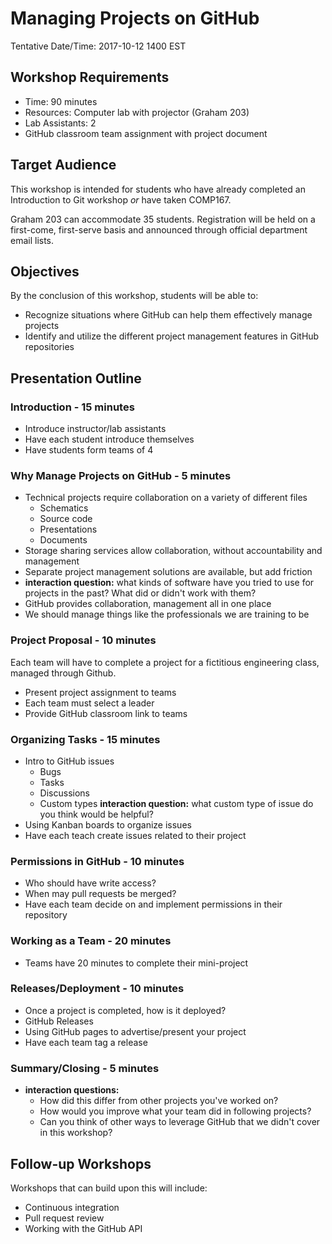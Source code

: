# Managing Projects on GitHub

Tentative Date/Time: 2017-10-12 1400 EST

## Workshop Requirements
- Time: 90 minutes
- Resources: Computer lab with projector (Graham 203)
- Lab Assistants: 2
- GitHub classroom team assignment with project document

## Target Audience
This workshop is intended for students who have already completed an Introduction to Git workshop
_or_ have taken COMP167.

Graham 203 can accommodate 35 students. Registration will be held on a first-come, first-serve basis
and announced through official department email lists.

## Objectives
By the conclusion of this workshop, students will be able to:
- Recognize situations where GitHub can help them effectively manage projects
- Identify and utilize the different project management features in GitHub repositories

## Presentation Outline

### Introduction - 15 minutes
- Introduce instructor/lab assistants
- Have each student introduce themselves
- Have students form teams of 4

### Why Manage Projects on GitHub - 5 minutes
- Technical projects require collaboration on a variety of different files
  - Schematics
  - Source code
  - Presentations
  - Documents
- Storage sharing services allow collaboration, without accountability and management
- Separate project management solutions are available, but add friction
- **interaction question:** what kinds of software have you tried to use for projects
in the past? What did or didn't work with them?
- GitHub provides collaboration, management all in one place
- We should manage things like the professionals we are training to be

### Project Proposal - 10 minutes
Each team will have to complete a project for a fictitious engineering class,
managed through Github.
- Present project assignment to teams
- Each team must select a leader
- Provide GitHub classroom link to teams

### Organizing Tasks - 15 minutes
- Intro to GitHub issues
  - Bugs
  - Tasks
  - Discussions
  - Custom types **interaction question:** what custom type of issue do you think would
  be helpful?
- Using Kanban boards to organize issues
- Have each teach create issues related to their project

### Permissions in GitHub - 10 minutes
- Who should have write access?
- When may pull requests be merged?
- Have each team decide on and implement permissions in their repository

### Working as a Team - 20 minutes
- Teams have 20 minutes to complete their mini-project

### Releases/Deployment - 10 minutes
- Once a project is completed, how is it deployed?
- GitHub Releases
- Using GitHub pages to advertise/present your project
- Have each team tag a release

### Summary/Closing - 5 minutes
- **interaction questions:**
  - How did this differ from other projects you've worked on?
  - How would you improve what your team did in following projects?
  - Can you think of other ways to leverage GitHub that we didn't cover in this workshop?

## Follow-up Workshops
Workshops that can build upon this will include:
- Continuous integration
- Pull request review
- Working with the GitHub API
